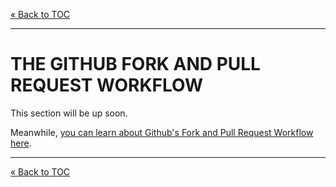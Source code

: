 [&laquo; Back to TOC](../CONTRIBUTING.md#table-of-contents)
***

# THE GITHUB FORK AND PULL REQUEST WORKFLOW

This section will be up soon.

Meanwhile, [you can learn about Github's Fork and Pull Request Workflow here](https://gist.github.com/Chaser324/ce0505fbed06b947d962).

***
[&laquo; Back to TOC](../CONTRIBUTING.md#table-of-contents)
